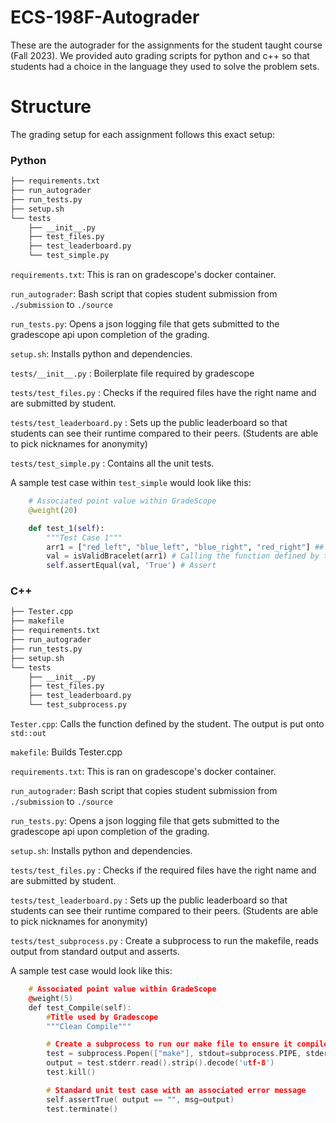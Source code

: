 # ECS-198F-Autograder
These are the autograder for the assignments for the student taught course (Fall 2023). We provided auto grading scripts for python and c++ so that students had a choice in the language they used to solve the problem sets. 

# Structure
The grading setup for each assignment follows this exact setup:
### Python
```bash
├── requirements.txt
├── run_autograder
├── run_tests.py
├── setup.sh
└── tests
    ├── __init__.py
    ├── test_files.py
    ├── test_leaderboard.py
    └── test_simple.py
```

`requirements.txt`: This is ran on gradescope's docker container.

`run_autograder`: Bash script that copies student submission from `./submission` to `./source`

`run_tests.py`: Opens a json logging file that gets submitted to the gradescope api upon completion of the grading.

`setup.sh`: Installs python and dependencies.

`tests/__init__.py` : Boilerplate file required by gradescope

`tests/test_files.py` : Checks if the required files have the right name and are submitted by student. 

`tests/test_leaderboard.py` : Sets up the public leaderboard so that students can see their runtime compared to their peers. (Students are able to pick nicknames for anonymity)

`tests/test_simple.py` : Contains all the unit tests.

A sample test case within `test_simple` would look like this:
```python
    # Associated point value within GradeScope
    @weight(20)

    def test_1(self):
        """Test Case 1"""
        arr1 = ["red_left", "blue_left", "blue_right", "red_right"] ## Expected Output
        val = isValidBracelet(arr1) # Calling the function defined by the student
        self.assertEqual(val, 'True') # Assert
```

### C++

```bash
├── Tester.cpp
├── makefile
├── requirements.txt
├── run_autograder
├── run_tests.py
├── setup.sh
└── tests
    ├── __init__.py
    ├── test_files.py
    ├── test_leaderboard.py
    └── test_subprocess.py
```
`Tester.cpp`: Calls the function defined by the student. The output is put onto `std::out`

`makefile`: Builds Tester.cpp

`requirements.txt`: This is ran on gradescope's docker container.

`run_autograder`: Bash script that copies student submission from `./submission` to `./source`

`run_tests.py`: Opens a json logging file that gets submitted to the gradescope api upon completion of the grading.

`setup.sh`: Installs python and dependencies.

`tests/test_files.py` : Checks if the required files have the right name and are submitted by student. 

`tests/test_leaderboard.py` : Sets up the public leaderboard so that students can see their runtime compared to their peers. (Students are able to pick nicknames for anonymity)

`tests/test_subprocess.py` : Create a subprocess to run the makefile, reads output from standard output and asserts. 

A sample test case would look like this:
```cpp
    # Associated point value within GradeScope
    @weight(5)
    def test_Compile(self):
        #Title used by Gradescope 
        """Clean Compile"""

        # Create a subprocess to run our make file to ensure it compiles 
        test = subprocess.Popen(["make"], stdout=subprocess.PIPE, stderr=subprocess.PIPE)
        output = test.stderr.read().strip().decode('utf-8')
        test.kill()

        # Standard unit test case with an associated error message 
        self.assertTrue( output == "", msg=output)
        test.terminate()
```

